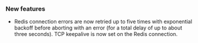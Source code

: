 ### New features

- Redis connection errors are now retried up to five times with exponential backoff before aborting with an error (for a total delay of up to about three seconds). TCP keepalive is now set on the Redis connection.
